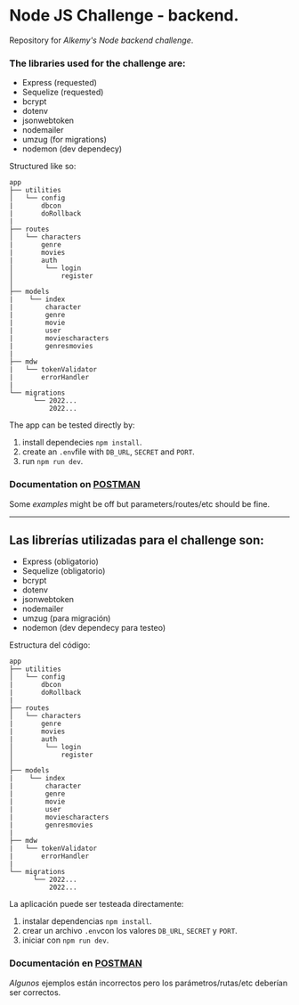 # Node JS Challenge - backend.

Repository for _Alkemy's Node backend challenge_.

### The libraries used for the challenge are:

- Express (requested)
- Sequelize (requested)
- bcrypt
- dotenv
- jsonwebtoken
- nodemailer
- umzug (for migrations)
- nodemon (dev dependecy)

Structured like so:

```
app
├── utilities
│   └── config
|       dbcon
|       doRollback
|
├── routes
│   └── characters
|       genre
|       movies
|       auth
│        └── login
│            register
│
├── models
|    └── index
|        character
|        genre
|        movie
|        user
|        moviescharacters
|        genresmovies
|
├── mdw
|   └── tokenValidator
|       errorHandler
|
└── migrations
      └── 2022...
          2022...
```

The app can be tested directly by:

1. install dependecies `npm install`.
2. create an `.env`file with `DB_URL`, `SECRET` and `PORT`.
3. run `npm run dev`.

### Documentation on [POSTMAN](https://documenter.getpostman.com/view/22824785/VUjTmPey)

Some _examples_ might be off but parameters/routes/etc should be fine.

---

## Las librerías utilizadas para el challenge son:

- Express (obligatorio)
- Sequelize (obligatorio)
- bcrypt
- dotenv
- jsonwebtoken
- nodemailer
- umzug (para migración)
- nodemon (dev dependecy para testeo)

Estructura del código:

```
app
├── utilities
│   └── config
|       dbcon
|       doRollback
|
├── routes
│   └── characters
|       genre
|       movies
|       auth
│        └── login
│            register
│
├── models
|    └── index
|        character
|        genre
|        movie
|        user
|        moviescharacters
|        genresmovies
|
├── mdw
|   └── tokenValidator
|       errorHandler
|
└── migrations
      └── 2022...
          2022...
```

La aplicación puede ser testeada directamente:

1. instalar dependencias `npm install`.
2. crear un archivo `.env`con los valores `DB_URL`, `SECRET` y `PORT`.
3. iniciar con `npm run dev`.

### Documentación en [POSTMAN](https://documenter.getpostman.com/view/22824785/VUjTmPey)

_Algunos_ ejemplos están incorrectos pero los parámetros/rutas/etc deberían ser correctos.
